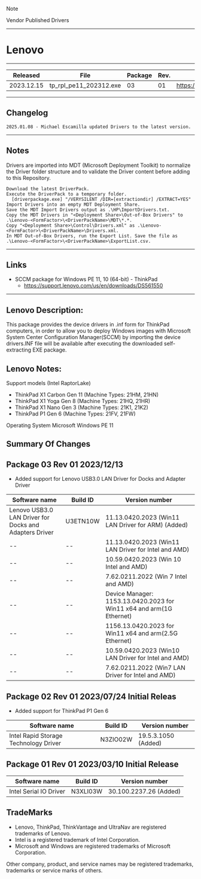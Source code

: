 > [!NOTE]
> Vendor Published Drivers

---

# Lenovo

---

| Released | File | Package | Rev. | Download |
|--|--|--|--|--
| 2023.12.15 | tp_rpl_pe11_202312.exe | 03 | 01 | https://download.lenovo.com/pccbbs/mobiles/tp_rpl_pe11_202312.exe |

---

## Changelog
```
2025.01.08 - Michael Escamilla updated Drivers to the latest version.
```

---

## Notes
Drivers are imported into MDT (Microsoft Deployment Toolkit) to normalize the Driver folder structure and to validate the Driver content before adding to this Repository.

```
Download the latest DriverPack.
Execute the DriverPack to a temporary folder.
  [driverpackage.exe] "/VERYSILENT /DIR=[extractiondir] /EXTRACT=YES"
Import Drivers into an empty MDT Deployment Share.
Save the MDT Import Drivers output as .\HP\ImportDrivers.txt.
Copy the MDT Drivers in "<Deployment Share>\Out-of-Box Drivers" to .\Lenovo-<FormFactor>\<DriverPackName>\MDT\*.*.
Copy "<Deployment Share>\Control\Drivers.xml" as .\Lenovo-<FormFactor>\<DriverPackName>\Drivers.xml.
In MDT Out-of-Box Drivers, run the Export List. Save the file as .\Lenovo-<FormFactor>\<DriverPackName>\ExportList.csv.
```
---

## Links
- SCCM package for Windows PE 11, 10 (64-bit) - ThinkPad
  - https://support.lenovo.com/us/en/downloads/DS561550

---

## Lenovo Description:
This package provides the device drivers in .inf form for ThinkPad computers, in order to allow you to deploy Windows images with Microsoft System Center Configuration Manager(SCCM) by importing the device drivers.INF file will be available after executing the downloaded self-extracting EXE package.

## Lenovo Notes:
Support models (Intel RaptorLake)
* ThinkPad X1 Carbon Gen 11 (Machine Types: 21HM, 21HN)
* ThinkPad X1 Yoga Gen 8 (Machine Types: 21HQ, 21HR)
* ThinkPad X1 Nano Gen 3 (Machine Types: 21K1, 21K2)
* ThinkPad P1 Gen 6 (Machine Types: 21FV, 21FW)

Operating System   Microsoft Windows PE 11

## Summary Of Changes
Package 03    Rev 01    2023/12/13
---
- Added support for Lenovo USB3.0 LAN Driver for Docks and Adapter Driver

| Software name | Build ID | Version number
|--|--|--
| Lenovo USB3.0 LAN Driver for Docks and Adapters Driver  | U3ETN10W | 11.13.0420.2023 (Win11 LAN Driver for ARM)     (Added)
|--|--| 11.13.0420.2023 (Win11 LAN Driver for Intel and AMD)
|--|--| 10.59.0420.2023 (Win 10 Intel and AMD)
|--|--| 7.62.0211.2022  (Win 7 Intel and AMD)
|--|--| Device Manager: 1153.13.0420.2023 for Win11 x64 and arm(1G Ethernet)
|--|--| 1156.13.0420.2023 for Win11 x64 and arm(2.5G Ethernet)
|--|--| 10.59.0420.2023 (Win10 LAN Driver for Intel and AMD)
|--|--| 7.62.0211.2022  (Win7 LAN Driver for Intel and AMD)

Package 02    Rev 01    2023/07/24  Initial Releas
---
- Added support for ThinkPad  P1 Gen 6

| Software name | Build ID | Version number
|--|--|--
| Intel Rapid Storage Technology Driver | N3ZIO02W | 19.5.3.1050 (Added)

Package 01    Rev 01    2023/03/10  Initial Release
---
| Software name | Build ID | Version number
|--|--|--
| Intel Serial IO Driver | N3XLI03W | 30.100.2237.26 (Added)


## TradeMarks
* Lenovo, ThinkPad, ThinkVantage and UltraNav are registered trademarks of Lenovo.
* Intel is a registered trademark of Intel Corporation.
* Microsoft and Windows are registered trademarks of Microsoft Corporation.

Other company, product, and service names may be registered trademarks, trademarks or service marks of
others.